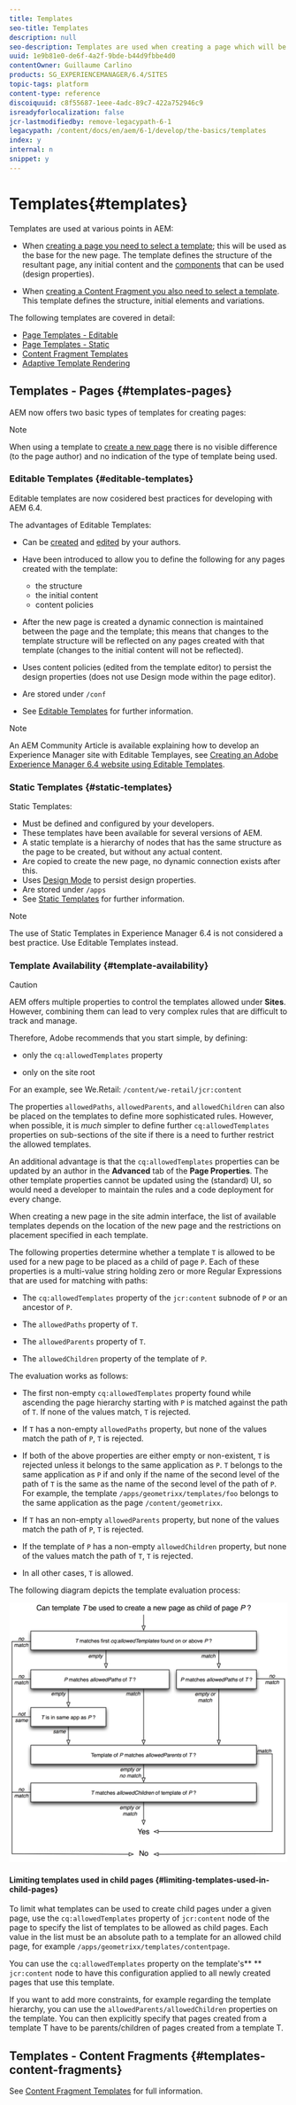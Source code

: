 ```yaml
---
title: Templates
seo-title: Templates
description: null
seo-description: Templates are used when creating a page which will be used as the base for the new page
uuid: 1e9b81e0-de6f-4a2f-9bde-b44d9fbbe4d0
contentOwner: Guillaume Carlino
products: SG_EXPERIENCEMANAGER/6.4/SITES
topic-tags: platform
content-type: reference
discoiquuid: c8f55687-1eee-4adc-89c7-422a752946c9
isreadyforlocalization: false
jcr-lastmodifiedby: remove-legacypath-6-1
legacypath: /content/docs/en/aem/6-1/develop/the-basics/templates
index: y
internal: n
snippet: y
---
```


# Templates{#templates}

Templates are used at various points in AEM:

* When [creating a page you need to select a template](#templatespages); this will be used as the base for the new page. The template defines the structure of the resultant page, any initial content and the [components](../../../sites/authoring/using/default-components.md) that can be used (design properties).

* When [creating a Content Fragment you also need to select a template](#templatescontentfragments). This template defines the structure, initial elements and variations.

The following templates are covered in detail:

* [Page Templates - Editable](../../../sites/developing/using/page-templates-editable.md)
* [Page Templates - Static](../../../sites/developing/using/page-templates-static.md)
* [Content Fragment Templates](../../../sites/developing/using/content-fragment-templates.md)
* [Adaptive Template Rendering](../../../sites/developing/using/templates-adaptive-rendering.md)

## Templates - Pages {#templates-pages}

AEM now offers two basic types of templates for creating pages:

>[!NOTE]
>
>When using a template to [create a new page](../../../sites/authoring/using/managing-pages.md#creatinganewpage) there is no visible difference (to the page author) and no indication of the type of template being used.

### Editable Templates {#editable-templates}

Editable templates are now cosidered best practices for developing with AEM 6.4.

The advantages of Editable Templates:

* Can be [created](../../../sites/authoring/using/templates.md#creatinganewtemplate) and [edited](../../../sites/authoring/using/templates.md#editingatemplate) by your authors.

* Have been introduced to allow you to define the following for any pages created with the template:

    * the structure
    * the initial content
    * content policies

* After the new page is created a dynamic connection is maintained between the page and the template; this means that changes to the template structure will be reflected on any pages created with that template (changes to the initial content will not be reflected).  
* Uses content policies (edited from the template editor) to persist the design properties (does not use Design mode within the page editor).
* Are stored under `/conf`
* See [Editable Templates](../../../sites/developing/using/page-templates-editable.md) for further information.

>[!NOTE]
>
>An AEM Community Article is available explaining how to develop an Experience Manager site with Editable Templayes, see [Creating an Adobe Experience Manager 6.4 website using Editable Templates](https://helpx.adobe.com/experience-manager/using/first_aem64_website.html).

### Static Templates {#static-templates}

Static Templates:

* Must be defined and configured by your developers.
* These templates have been available for several versions of AEM. 
* A static template is a hierarchy of nodes that has the same structure as the page to be created, but without any actual content.
* Are copied to create the new page, no dynamic connection exists after this.
* Uses [Design Mode](../../../sites/authoring/using/default-components-designmode.md) to persist design properties.
* Are stored under `/apps`
* See [Static Templates](../../../sites/developing/using/page-templates-static.md) for further information.

>[!NOTE]
>
>The use of Static Templates in Experience Manager 6.4 is not considered a best practice. Use Editable Templates instead.

### Template Availability {#template-availability}

>[!CAUTION]
>
>AEM offers multiple properties to control the templates allowed under **Sites**. However, combining them can lead to very complex rules that are difficult to track and manage.
>
>Therefore, Adobe recommends that you start simple, by defining:
>
>* only the `cq:allowedTemplates` property  
>
>* only on the site root
>
>For an example, see We.Retail: `/content/we-retail/jcr:content`
>
>The properties `allowedPaths`, `allowedParents`, and `allowedChildren` can also be placed on the templates to define more sophisticated rules. However, when possible, it is *much* simpler to define further `cq:allowedTemplates` properties on sub-sections of the site if there is a need to further restrict the allowed templates.
>
>An additional advantage is that the `cq:allowedTemplates` properties can be updated by an author in the **Advanced** tab of the **Page Properties**. The other template properties cannot be updated using the (standard) UI, so would need a developer to maintain the rules and a code deployment for every change.

When creating a new page in the site admin interface, the list of available templates depends on the location of the new page and the restrictions on placement specified in each template.

The following properties determine whether a template `T` is allowed to be used for a new page to be placed as a child of page `P`. Each of these properties is a multi-value string holding zero or more Regular Expressions that are used for matching with paths:

* The `cq:allowedTemplates` property of the `jcr:content` subnode of `P` or an ancestor of `P`. 

* The `allowedPaths` property of `T`.

* The `allowedParents` property of `T`.

* The `allowedChildren` property of the template of `P`.

The evaluation works as follows:

* The first non-empty `cq:allowedTemplates` property found while ascending the page hierarchy starting with `P` is matched against the path of `T`. If none of the values match, `T` is rejected.

* If `T` has a non-empty `allowedPaths` property, but none of the values match the path of `P`, `T` is rejected.

* If both of the above properties are either empty or non-existent, `T` is rejected unless it belongs to the same application as `P`. `T` belongs to the same application as `P` if and only if the name of the second level of the path of `T` is the same as the name of the second level of the path of `P`. For example, the template `/apps/geometrixx/templates/foo` belongs to the same application as the page `/content/geometrixx`.

* If `T` has an non-empty `allowedParents` property, but none of the values match the path of `P`, `T` is rejected.

* If the template of `P` has a non-empty `allowedChildren` property, but none of the values match the path of `T`, `T` is rejected.

* In all other cases, `T` is allowed.

The following diagram depicts the template evaluation process:

![](assets/chlimage_1-252.png) 

#### Limiting templates used in child pages {#limiting-templates-used-in-child-pages}

To limit what templates can be used to create child pages under a given page, use the `cq:allowedTemplates` property of `jcr:content` node of the page to specify the list of templates to be allowed as child pages. Each value in the list must be an absolute path to a template for an allowed child page, for example `/apps/geometrixx/templates/contentpage`.

You can use the `cq:allowedTemplates` property on the template's** ** `jcr:content` node to have this configuration applied to all newly created pages that use this template.

If you want to add more constraints, for example regarding the template hierarchy, you can use the `allowedParents/allowedChildren` properties on the template. You can then explicitly specify that pages created from a template T have to be parents/children of pages created from a template T.

## Templates - Content Fragments {#templates-content-fragments}

See [Content Fragment Templates](../../../sites/developing/using/content-fragment-templates.md) for full information.
